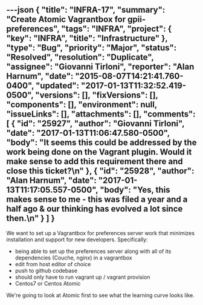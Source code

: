 ---json
{
  "title": "INFRA-17",
  "summary": "Create Atomic Vagrantbox for gpii-preferences",
  "tags": "INFRA",
  "project": {
    "key": "INFRA",
    "title": "Infrastructure"
  },
  "type": "Bug",
  "priority": "Major",
  "status": "Resolved",
  "resolution": "Duplicate",
  "assignee": "Giovanni Tirloni",
  "reporter": "Alan Harnum",
  "date": "2015-08-07T14:21:41.760-0400",
  "updated": "2017-01-13T11:32:52.419-0500",
  "versions": [],
  "fixVersions": [],
  "components": [],
  "environment": null,
  "issueLinks": [],
  "attachments": [],
  "comments": [
    {
      "id": "25927",
      "author": "Giovanni Tirloni",
      "date": "2017-01-13T11:06:47.580-0500",
      "body": "It seems this could be addressed by the work being done on the Vagrant plugin. Would it make sense to add this requirement there and close this ticket?\n"
    },
    {
      "id": "25928",
      "author": "Alan Harnum",
      "date": "2017-01-13T11:17:05.557-0500",
      "body": "Yes, this makes sense to me - this was filed a year and a half ago & our thinking has evolved a lot since then.\n"
    }
  ]
}
---
We want to set up a Vagrantbox for preferences server work that minimizes installation and support for new developers. Specifically:

* being able to set up the preferences server along with all of its dependencies (Couche, nginx) in a vagrantbox
* edit from host editor of choice
* push to github codebase
* should only have to run vagrant up / vagrant provision
* Centos7 or Centos Atomic

We're going to look at Atomic first to see what the learning curve looks like.

        
